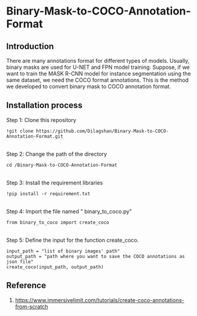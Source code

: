 # Binary-Mask-to-COCO-Annotation-Format

## Introduction

There are many annotations format for different types of models. Usually, binary masks are used for U-NET and FPN model training. Suppose, if we want to train the MASK R-CNN model for instance segmentation using the same dataset, we need the COCO format annotations. This is the method we developed to convert binary mask to COCO annotation format.

## Installation process

Step 1: Clone this repository
```
!git clone https://github.com/Dilagshan/Binary-Mask-to-COCO-Annotation-Format.git
```
<br> Step 2: Change the path of the directory
```
cd /Binary-Mask-to-COCO-Annotation-Format
```
<br> Step 3: Install the requirement libraries 
```
!pip install -r requirement.txt
```
<br> Step 4: Import the file named " binary_to_coco.py"
```
from binary_to_coco import create_coco
```
<br> Step 5: Define the input for the function create_coco.
```
input_path = "list of binary images' path"
output_path = "path where you want to save the COCO annotations as json file"
create_coco(input_path, output_path)
```

## Reference
1. https://www.immersivelimit.com/tutorials/create-coco-annotations-from-scratch
